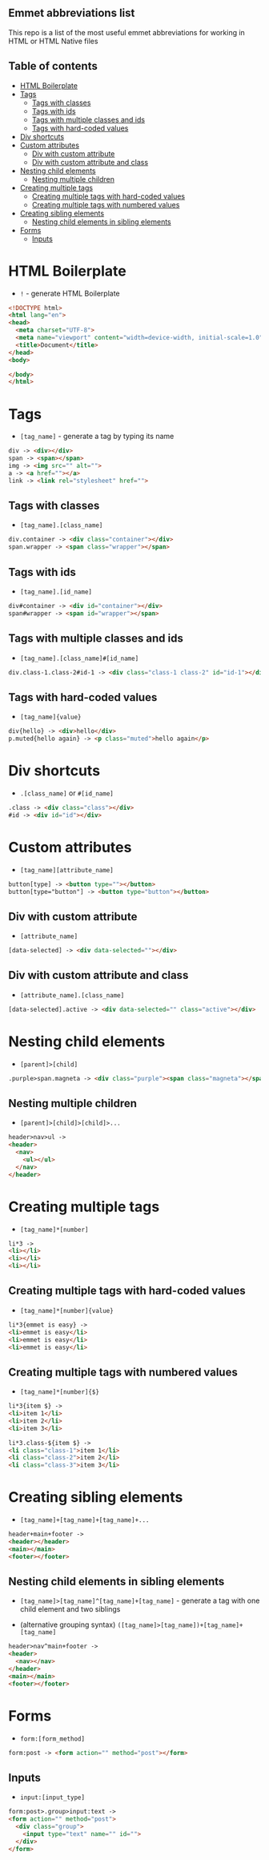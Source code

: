 ## Emmet abbreviations list

This repo is a list of the most useful emmet abbreviations for working in HTML or HTML Native files

## Table of contents

- [HTML Boilerplate](#html-boilerplate)
- [Tags](#tags)
  - [Tags with classes](#tags-with-classes)
  - [Tags with ids](#tags-with-ids)
  - [Tags with multiple classes and ids](#tags-with-multiple-classes-and-ids)
  - [Tags with hard-coded values](#tags-with-hard-coded-values)
- [Div shortcuts](#div-shortcuts)
- [Custom attributes](#custom-attributes)
  - [Div with custom attribute](#div-with-custom-attribute)
  - [Div with custom attribute and class](#div-with-custom-attribute-and-class)
- [Nesting child elements](#nesting-child-elements)
  - [Nesting multiple children](#nesting-multiple-children)
- [Creating multiple tags](#creating-multiple-tags)
  - [Creating multiple tags with hard-coded values](#creating-multiple-tags-with-hard-coded-values)
  - [Creating multiple tags with numbered values](#creating-multiple-tags-with-numbered-values)
- [Creating sibling elements](#creating-sibling-elements)
  - [Nesting child elements in sibling elements](#nesting-child-elements-in-sibling-elements)
- [Forms](#forms)
  - [Inputs](#inputs)

# HTML Boilerplate

- `!` - generate HTML Boilerplate

```html
<!DOCTYPE html>
<html lang="en">
<head>
  <meta charset="UTF-8">
  <meta name="viewport" content="width=device-width, initial-scale=1.0">
  <title>Document</title>
</head>
<body>

</body>
</html>
```

# Tags

- `[tag_name]` - generate a tag by typing its name

```html
div -> <div></div>
span -> <span></span>
img -> <img src="" alt="">
a -> <a href=""></a>
link -> <link rel="stylesheet" href="">
```

## Tags with classes

- `[tag_name].[class_name]`

```html
div.container -> <div class="container"></div>
span.wrapper -> <span class="wrapper"></span>
```

## Tags with ids

- `[tag_name].[id_name]`

```html
div#container -> <div id="container"></div>
span#wrapper -> <span id="wrapper"></span>
```

## Tags with multiple classes and ids

- `[tag_name].[class_name]#[id_name]`

```html
div.class-1.class-2#id-1 -> <div class="class-1 class-2" id="id-1"></div>
```

## Tags with hard-coded values

- `[tag_name]{value}`

```html
div{hello} -> <div>hello</div>
p.muted{hello again} -> <p class="muted">hello again</p>
```

# Div shortcuts

- `.[class_name]` or `#[id_name]`

```html
.class -> <div class="class"></div>
#id -> <div id="id"></div>
```

# Custom attributes

- `[tag_name][attribute_name]`

```html
button[type] -> <button type=""></button>
button[type="button"] -> <button type="button"></button>
```

## Div with custom attribute

- `[attribute_name]`

```html
[data-selected] -> <div data-selected=""></div>
```

## Div with custom attribute and class

- `[attribute_name].[class_name]`

```html
[data-selected].active -> <div data-selected="" class="active"></div>
```

# Nesting child elements

- `[parent]>[child]`

```html
.purple>span.magneta -> <div class="purple"><span class="magneta"></span></div>
```

## Nesting multiple children

- `[parent]>[child]>[child]>...`

```html
header>nav>ul ->
<header>
  <nav>
    <ul></ul>
  </nav>
</header>
```

# Creating multiple tags

- `[tag_name]*[number]`

```html
li*3 ->
<li></li>
<li></li>
<li></li>
```

## Creating multiple tags with hard-coded values

- `[tag_name]*[number]{value}`

```html
li*3{emmet is easy} ->
<li>emmet is easy</li>
<li>emmet is easy</li>
<li>emmet is easy</li>
```

## Creating multiple tags with numbered values

- `[tag_name]*[number]{$}`

```html
li*3{item $} ->
<li>item 1</li>
<li>item 2</li>
<li>item 3</li>

li*3.class-${item $} ->
<li class="class-1">item 1</li>
<li class="class-2">item 2</li>
<li class="class-3">item 3</li>
```

# Creating sibling elements

- `[tag_name]+[tag_name]+[tag_name]+...`

```html
header+main+footer ->
<header></header>
<main></main>
<footer></footer>
```

## Nesting child elements in sibling elements

- `[tag_name]>[tag_name]^[tag_name]+[tag_name]` - generate a tag with one child element and two siblings

- (alternative grouping syntax) `([tag_name]>[tag_name])+[tag_name]+[tag_name]`

```html
header>nav^main+footer ->
<header>
  <nav></nav>
</header>
<main></main>
<footer></footer>
```

# Forms

- `form:[form_method]`

```html
form:post -> <form action="" method="post"></form>
```

## Inputs

- `input:[input_type]`

```html
form:post>.group>input:text ->
<form action="" method="post">
  <div class="group">
    <input type="text" name="" id="">
  </div>
</form>
```
